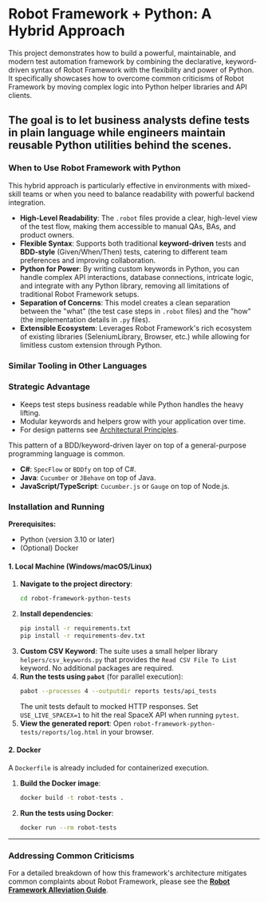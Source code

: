 # Robot Framework + Python: A Hybrid Approach

This project demonstrates how to build a powerful, maintainable, and modern test automation framework by combining the declarative, keyword-driven syntax of Robot Framework with the flexibility and power of Python. It specifically showcases how to overcome common criticisms of Robot Framework by moving complex logic into Python helper libraries and API clients.

The goal is to let business analysts define tests in plain language while engineers maintain reusable Python utilities behind the scenes.
---

### When to Use Robot Framework with Python

This hybrid approach is particularly effective in environments with mixed-skill teams or when you need to balance readability with powerful backend integration.

* **High-Level Readability**: The `.robot` files provide a clear, high-level view of the test flow, making them accessible to manual QAs, BAs, and product owners.
* **Flexible Syntax**: Supports both traditional **keyword-driven** tests and **BDD-style** (Given/When/Then) tests, catering to different team preferences and improving collaboration.
* **Python for Power**: By writing custom keywords in Python, you can handle complex API interactions, database connections, intricate logic, and integrate with any Python library, removing all limitations of traditional Robot Framework setups.
* **Separation of Concerns**: This model creates a clean separation between the "what" (the test case steps in `.robot` files) and the "how" (the implementation details in `.py` files).
* **Extensible Ecosystem**: Leverages Robot Framework's rich ecosystem of existing libraries (SeleniumLibrary, Browser, etc.) while allowing for limitless custom extension through Python.

### Similar Tooling in Other Languages
### Strategic Advantage
- Keeps test steps business readable while Python handles the heavy lifting.
- Modular keywords and helpers grow with your application over time.
- For design patterns see [Architectural Principles](../ARCHITECTURAL_PRINCIPLES.md).


This pattern of a BDD/keyword-driven layer on top of a general-purpose programming language is common.
* **C#**: `SpecFlow` or `BDDfy` on top of C#.
* **Java**: `Cucumber` or `JBehave` on top of Java.
* **JavaScript/TypeScript**: `Cucumber.js` or `Gauge` on top of Node.js.

### Installation and Running

**Prerequisites:**
* Python (version 3.10 or later)
* (Optional) Docker

#### 1. Local Machine (Windows/macOS/Linux)

1.  **Navigate to the project directory**:
    ```bash
    cd robot-framework-python-tests
    ```
2.  **Install dependencies**:
    ```bash
    pip install -r requirements.txt
    pip install -r requirements-dev.txt
    ```
3.  **Custom CSV Keyword**: The suite uses a small helper library
    `helpers/csv_keywords.py` that provides the `Read CSV File To List`
    keyword. No additional packages are required.
4.  **Run the tests using `pabot`** (for parallel execution):
    ```bash
    pabot --processes 4 --outputdir reports tests/api_tests
    ```
    The unit tests default to mocked HTTP responses. Set `USE_LIVE_SPACEX=1` to
    hit the real SpaceX API when running `pytest`.
5.  **View the generated report**: Open `robot-framework-python-tests/reports/log.html` in your browser.

#### 2. Docker

A `Dockerfile` is already included for containerized execution.

1. **Build the Docker image**:
   ```bash
   docker build -t robot-tests .
   ```
2. **Run the tests using Docker**:
   ```bash
   docker run --rm robot-tests
   ```

---
### Addressing Common Criticisms

For a detailed breakdown of how this framework's architecture mitigates common complaints about Robot Framework, please see the **[Robot Framework Alleviation Guide](./robot_framework_alleviation.md)**.
